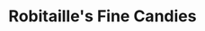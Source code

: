 ---
title: "Robitaille's Fine Candies"
url: /carpinteria/robitailles-fine-candies/
shop: confectionery
---